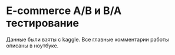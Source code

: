 # E-commerce A/B и B/A тестирование
Данные были взяты с kaggle. Все главные комментарии работы описаны в ноутбуке.
